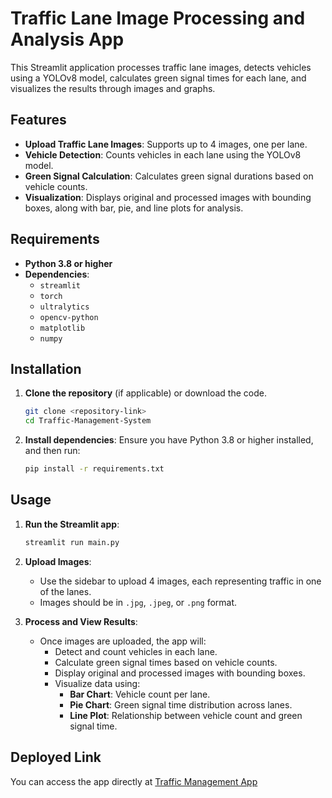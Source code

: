 # Traffic Lane Image Processing and Analysis App

This Streamlit application processes traffic lane images, detects vehicles using a YOLOv8 model, calculates green signal times for each lane, and visualizes the results through images and graphs.

## Features
- **Upload Traffic Lane Images**: Supports up to 4 images, one per lane.
- **Vehicle Detection**: Counts vehicles in each lane using the YOLOv8 model.
- **Green Signal Calculation**: Calculates green signal durations based on vehicle counts.
- **Visualization**: Displays original and processed images with bounding boxes, along with bar, pie, and line plots for analysis.

## Requirements

- **Python 3.8 or higher**
- **Dependencies**:
  - `streamlit`
  - `torch`
  - `ultralytics`
  - `opencv-python`
  - `matplotlib`
  - `numpy`

## Installation

1. **Clone the repository** (if applicable) or download the code.
    ```bash
    git clone <repository-link>
    cd Traffic-Management-System
    ```

2. **Install dependencies**:
    Ensure you have Python 3.8 or higher installed, and then run:
    ```bash
    pip install -r requirements.txt
    ```

## Usage

1. **Run the Streamlit app**:
    ```bash
    streamlit run main.py
    ```

2. **Upload Images**:
   - Use the sidebar to upload 4 images, each representing traffic in one of the lanes.
   - Images should be in `.jpg`, `.jpeg`, or `.png` format.

3. **Process and View Results**:
   - Once images are uploaded, the app will:
     - Detect and count vehicles in each lane.
     - Calculate green signal times based on vehicle counts.
     - Display original and processed images with bounding boxes.
     - Visualize data using:
       - **Bar Chart**: Vehicle count per lane.
       - **Pie Chart**: Green signal time distribution across lanes.
       - **Line Plot**: Relationship between vehicle count and green signal time.

## Deployed Link

You can access the app directly at [Traffic Management App](https://traffic-management-system-karthik.streamlit.app/)


